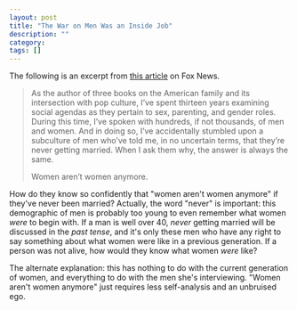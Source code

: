 ```yaml
---
layout: post
title: "The War on Men Was an Inside Job"
description: ""
category:
tags: []
---
```


The following is an excerpt from [this article](http://www.foxnews.com/opinion/2012/11/24/war-on-men/) on Fox News.

> As the author of three books on the American family and its intersection with pop culture, I’ve spent thirteen years examining social agendas as they pertain to sex, parenting, and gender roles. During this time, I’ve spoken with hundreds, if not thousands, of men and women. And in doing so, I’ve accidentally stumbled upon a subculture of men who’ve told me, in no uncertain terms, that they’re never getting married. When I ask them why, the answer is always the same.
>
> Women aren’t women anymore.

How do they know so confidently that "women aren't women anymore" if they've never been married? Actually, the word "never" is important: this demographic of men is probably too young to even remember what women *were* to begin with. If a man is well over 40, *never* getting married will be discussed in the *past tense*, and it's only these men who have any right to say something about what women were like in a previous generation. If a person was not alive, how would they know what women *were* like?

The alternate explanation: this has nothing to do with the current generation of women, and everything to do with the men she's interviewing. "Women aren't women anymore" just requires less self-analysis and an unbruised ego.
